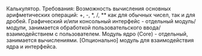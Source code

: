Калькулятор.
Требования:
Возможность вычисления основных арифметических операций: +, -, *, /, ** как для обычных чисел, так и для дробей.
Графический и/или консольный интерфейс - отдельный модуль/модули, занимается обработкой пользовательского ввода/ взаимодействием с пользователем.
Модуль ядро (Core) - отдельный, занимается вычислениями.
[Опционально] модуль для взаимодействия ядра и интерфейса.
